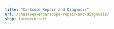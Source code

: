 ```yaml
---
title: "CarScope Repair and Diagnosis"
url: /chesapeake/carscope-repair-and-diagnosis/
shop: Autowerkstatt
---
```

